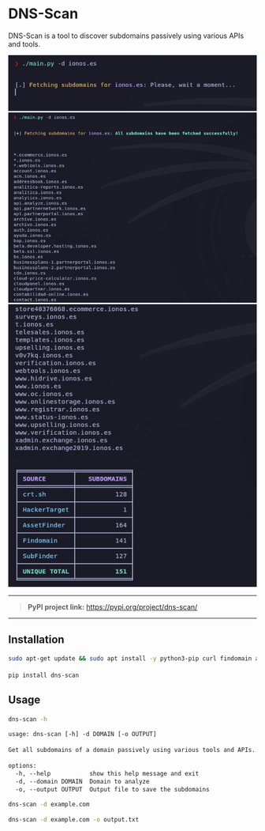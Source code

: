 # DNS-Scan

DNS-Scan is a tool to discover subdomains passively using various APIs and tools.

![](images/image.png)
![](images/image-1.png)
![](images/image-2.png)

-----------------------
> **PyPI project link:** https://pypi.org/project/dns-scan/
-----------------------
## Installation

```bash
sudo apt-get update && sudo apt install -y python3-pip curl findomain assetfinder subfinder

pip install dns-scan
```

## Usage

```bash
dns-scan -h
```
```
usage: dns-scan [-h] -d DOMAIN [-o OUTPUT]

Get all subdomains of a domain passively using various tools and APIs.

options:
  -h, --help           show this help message and exit
  -d, --domain DOMAIN  Domain to analyze
  -o, --output OUTPUT  Output file to save the subdomains
```

```bash
dns-scan -d example.com
```

```bash
dns-scan -d example.com -o output.txt
```

